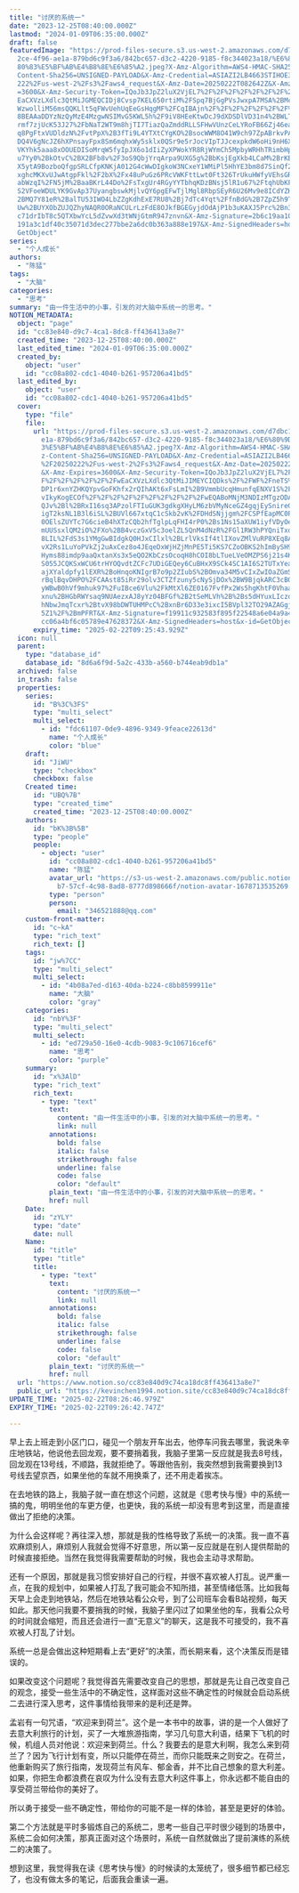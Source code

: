 ```yaml
---
title: "讨厌的系统一"
date: "2023-12-25T08:40:00.000Z"
lastmod: "2024-01-09T06:35:00.000Z"
draft: false
featuredImage: "https://prod-files-secure.s3.us-west-2.amazonaws.com/d7dbc101-8\
  2ce-4f96-ae1a-879bd6c9f3a6/842bc657-d3c2-4220-9185-f8c344023a18/%E6%80%9D%E8%\
  80%83%E5%BF%AB%E4%B8%8E%E6%85%A2.jpeg?X-Amz-Algorithm=AWS4-HMAC-SHA256&X-Amz-\
  Content-Sha256=UNSIGNED-PAYLOAD&X-Amz-Credential=ASIAZI2LB4663STIHOE3%2F20250\
  222%2Fus-west-2%2Fs3%2Faws4_request&X-Amz-Date=20250222T082642Z&X-Amz-Expires\
  =3600&X-Amz-Security-Token=IQoJb3JpZ2luX2VjEL7%2F%2F%2F%2F%2F%2F%2F%2F%2F%2Fw\
  EaCXVzLXdlc3QtMiJGMEQCIDj8Cvsp7KEL650rtiM%2FSpq7BjGgPVsJwxpA7MSA%2BMceAiBSMxv\
  WzwolliM56msQQKLlt5qFWvUehUqEeGsHqgMF%2FCqIBAjn%2F%2F%2F%2F%2F%2F%2F%2F%2F%2F\
  8BEAAaDDYzNzQyMzE4MzgwNSIMvG5KWL5h%2F9iV8HEeKtwDcJ9dXDSDlVD31n4%2BWLTLAliO%2F\
  rmf7zjUcK53J27%2FbNaT2WT9m8hjTI7TiazQaZmddRLLSFHwVUnzCeLYRoFB66Zj46ea0X8TgjVr\
  q8PgFtxVUDldzN%2FvtPpX%2B3fTi9L4YTXtCYgKO%2BsocWWM8O41W9ch97ZpABrkvPA0aXDsM3f\
  DQ4V6gNcJZ6hXPnsayFpx8Sm6mqhxWy5sklx0QSr9e5rJocVIpTJJcexpkdW6oHi9nH6X%2Bc1fWh\
  VKYhk5aaa8xOOUEDISoMrqW5fyIpJX6o1dIiZyXPWokYR8RjWYmCh5MpbyWRHhTRimbHpZXsDUaVO\
  u7Yy0%2BkOtvC%2BX2BFb8v%2F3oS9QbjYrqArpa9UXG5g%2BbKsjEgXkb4LCaM%2BrKEJJpKzeAX\
  X5ytA9BozboQfgpSRLCfpKNKjA012G4cWwDIgkoW3NCxeY1WMiPl5HhYE3bm8d7SinQf2nuHNsoCf\
  xghcMKXvUJwAtgpFkl%2F2bX%2Fx48uPuGz6PRcVWKFttLwt0Ft326TrUkuHWfyVEhsGR1tC5WLEE\
  abWzqI%2FN5jM%2BaaBKrL44Do%2FsTxgUr4RGyYYTbhqKDzBNsj5lR1u67%2FtqhUbKFZNGETnvw\
  S2VFoeWDULYK9GvAp37UyangbswkMjlvQY6pgEFwTjlMgl8RbpSEyR6U26Mv9e8ICdYZHpqtuomN%\
  2BMQ7Y81eR%2BalTU53IWO4LbZZgKdhExE7RU8%2Bj7dTc4Yqt%2FfnBdG%2B7ZpZ5h9TTdbjMGom\
  Uw%2BUYXObZUJQZhyNAQR0ORaNCULrLzFdE8OJkfBGEGyjdOdAjP1b3uKAXJ5Prc%2Bn3Z4SrR9iv\
  c71drIbT8c5QTXbwYcL5dZvwXd3tWNjGtmR947znvn&X-Amz-Signature=2b6c19aa109a97c1e6\
  191a3c1df40c35071d3dec277bbe2a6dc0b363a888e197&X-Amz-SignedHeaders=host&x-id=\
  GetObject"
series:
  - "个人成长"
authors:
  - "陈猛"
tags:
  - "大脑"
categories:
  - "思考"
summary: "由一件生活中的小事，引发的对大脑中系统一的思考。"
NOTION_METADATA:
  object: "page"
  id: "cc83e840-d9c7-4ca1-8dc8-ff436413a8e7"
  created_time: "2023-12-25T08:40:00.000Z"
  last_edited_time: "2024-01-09T06:35:00.000Z"
  created_by:
    object: "user"
    id: "cc08a802-cdc1-4040-b261-957206a41bd5"
  last_edited_by:
    object: "user"
    id: "cc08a802-cdc1-4040-b261-957206a41bd5"
  cover:
    type: "file"
    file:
      url: "https://prod-files-secure.s3.us-west-2.amazonaws.com/d7dbc101-82ce-4f96-a\
        e1a-879bd6c9f3a6/842bc657-d3c2-4220-9185-f8c344023a18/%E6%80%9D%E8%80%8\
        3%E5%BF%AB%E4%B8%8E%E6%85%A2.jpeg?X-Amz-Algorithm=AWS4-HMAC-SHA256&X-Am\
        z-Content-Sha256=UNSIGNED-PAYLOAD&X-Amz-Credential=ASIAZI2LB4662XL6VUEB\
        %2F20250222%2Fus-west-2%2Fs3%2Faws4_request&X-Amz-Date=20250222T082543Z\
        &X-Amz-Expires=3600&X-Amz-Security-Token=IQoJb3JpZ2luX2VjEL7%2F%2F%2F%2\
        F%2F%2F%2F%2F%2F%2FwEaCXVzLXdlc3QtMiJIMEYCIQDks%2F%2FWF%2FneTS%2BSgNtW3\
        DP1r6xnYZHKQYpvGoFKhfx2rQIhAKt6xFsLmI%2B9VmmbUcqHmunfqENXV1S%2F7JE3HWYo\
        vIkyKogECOf%2F%2F%2F%2F%2F%2F%2F%2F%2F%2FwEQABoMNjM3NDIzMTgzODA1IgwM9bM\
        QJv%2Bl%2BRxI16sq3APzolFTIuGUK3gdkgXHyLM6zbVMyNceGZ4gqjEySnireGB68u%2Fv\
        igT2ksNL1B3l6iSL%2BUVl667xtqC1cSkb2vK%2FDHdSNjjgm%2FCSPfEapMC0P2yF32ZbM\
        0OElsZUYTc7G6cieB4hXTzCQb2hfTglpLqFHI4rP0%2Bs1Ns15aXUW1iyfVDyOeDSmbUXrE\
        mUUSsxlQM2iO%2FXo%2BB4vczGxV5c3oelZL5QnM4dNzR%2FGl1RW3hPYQniTxdmUsORiN3\
        8LIL%2FdS3s1YMgGwBIdgkQ0HJxCIlxl%2BLrlVksIf4tlIXovZMlVuRP8XEq8A9jOUG7QR\
        vX2Rs1LuYoPVkZj2uAxCez8o4JEqeDxWjHZjMnPE5Ti5KS7CZoOBKS2hImBySH9nMujtC2l\
        Hyms88imdp9aaQxtanXs3x5eQO2KbCzsOcoqH8hCOI8bLTueLVeOMZPS6j21s4K%2BLleNf\
        S055JCQKSxWCU6trHYOQvdtZCFc7UDiGEQey6CuBHxX9SCk4SC1AI6S2TUTxYea25pa6trk\
        ajXYaldpfy1lEXR%2BoHnqoKNIgrB7o9p2ZIubS%2BOmva34M5vCIxZwIOaZGmSVGSMYYH8\
        rBqlBqvDHPO%2FCAAst85iRr29olv3CTZfzuny5cNySjDOx%2BW9BjqkARC3cBQEMfcXnfx\
        yWBwB0hVf9mhuk97%2FuIBce6Vlu%2FkMtXl6ZE0167FvfPx2Ws5hgKhtF0VhaaT4fBVLN4\
        xnu%2BHGbRWYsaq9NUAezxAJ8yYz04BFGf%2B2tSeMLVh%2B%2Bs5dHYuxLIczoZ%2BnfqK\
        hNbwJmqTcxr%2BtvX98bDWTUHMPcC%2BxnBr6D33e3ixcI5BVpl32TO29AZAGgjQMheFqP2\
        5Z1%2F%2BmPFRT&X-Amz-Signature=f19911c932583f895f22548a6e04a9a42dc76e7c\
        cc06a4bf6c05789e47628372&X-Amz-SignedHeaders=host&x-id=GetObject"
      expiry_time: "2025-02-22T09:25:43.929Z"
  icon: null
  parent:
    type: "database_id"
    database_id: "8d6a6f9d-5a2c-433b-a560-b744eab9db1a"
  archived: false
  in_trash: false
  properties:
    series:
      id: "B%3C%3FS"
      type: "multi_select"
      multi_select:
        - id: "fdc61107-0de9-4896-9349-9feace22613d"
          name: "个人成长"
          color: "blue"
    draft:
      id: "JiWU"
      type: "checkbox"
      checkbox: false
    Created time:
      id: "UBQ%7B"
      type: "created_time"
      created_time: "2023-12-25T08:40:00.000Z"
    authors:
      id: "bK%3B%5B"
      type: "people"
      people:
        - object: "user"
          id: "cc08a802-cdc1-4040-b261-957206a41bd5"
          name: "陈猛"
          avatar_url: "https://s3-us-west-2.amazonaws.com/public.notion-static.com/775523\
            b7-57cf-4c98-8ad8-8777d898666f/notion-avatar-1678713535269.png"
          type: "person"
          person:
            email: "346521888@qq.com"
    custom-front-matter:
      id: "c~kA"
      type: "rich_text"
      rich_text: []
    tags:
      id: "jw%7CC"
      type: "multi_select"
      multi_select:
        - id: "4b08a7ed-d163-40da-b224-c8bb8599911e"
          name: "大脑"
          color: "gray"
    categories:
      id: "nbY%3F"
      type: "multi_select"
      multi_select:
        - id: "ed729a50-16e0-4cdb-9083-9c106716cef6"
          name: "思考"
          color: "purple"
    summary:
      id: "x%3AlD"
      type: "rich_text"
      rich_text:
        - type: "text"
          text:
            content: "由一件生活中的小事，引发的对大脑中系统一的思考。"
            link: null
          annotations:
            bold: false
            italic: false
            strikethrough: false
            underline: false
            code: false
            color: "default"
          plain_text: "由一件生活中的小事，引发的对大脑中系统一的思考。"
          href: null
    Date:
      id: "zYLY"
      type: "date"
      date: null
    Name:
      id: "title"
      type: "title"
      title:
        - type: "text"
          text:
            content: "讨厌的系统一"
            link: null
          annotations:
            bold: false
            italic: false
            strikethrough: false
            underline: false
            code: false
            color: "default"
          plain_text: "讨厌的系统一"
          href: null
  url: "https://www.notion.so/cc83e840d9c74ca18dc8ff436413a8e7"
  public_url: "https://kevinchen1994.notion.site/cc83e840d9c74ca18dc8ff436413a8e7"
UPDATE_TIME: "2025-02-22T08:26:46.979Z"
EXPIRY_TIME: "2025-02-22T09:26:42.747Z"

---
```

<link rel="stylesheet" href="https://cdn.jsdelivr.net/npm/katex@0.16.2/dist/katex.min.css" integrity="sha384-bYdxxUwYipFNohQlHt0bjN/LCpueqWz13HufFEV1SUatKs1cm4L6fFgCi1jT643X" crossorigin="anonymous">


早上去上班走到小区门口，碰见一个朋友开车出去，他停车问我去哪里，我说朱辛庄地铁站，他说他去回龙观，要不要捎着我，我脑子里第一反应就是我去8号线，回龙观在13号线，不顺路，我就拒绝了。等跟他告别，我突然想到我需要换到13号线去望京西，如果坐他的车就不用换乘了，还不用走着挨冻。


在去地铁的路上，我脑子就一直在想这个问题，这就是《思考快与慢》中的系统一搞的鬼，明明坐他的车更方便，也更快，我的系统一却没有思考到这里，而是直接做出了拒绝的决策。


为什么会这样呢？再往深入想，那就是我的性格导致了系统一的决策。我一直不喜欢麻烦别人，麻烦别人我就会觉得不好意思，所以第一反应就是在别人提供帮助的时候直接拒绝。当然在我觉得我需要帮助的时候，我也会主动寻求帮助。


还有一个原因，那就是我习惯安排好自己的行程，并很不喜欢被人打乱。说严重一点，在我的规划中，如果被人打乱了我可能会不知所措，甚至情绪低落。比如我每天早上会走到地铁站，然后在地铁站看公众号，到了公司班车会看B站视频，每天如此。那天他问我要不要捎我的时候，我脑子里闪过了如果坐他的车，我看公众号的时间就会缩短，而且还会进行一直“无意义”的聊天，这是我不可接受的，我不喜欢被人打乱了计划。


系统一总是会做出这种短期看上去“更好”的决策，而长期来看，这个决策反而是错误的。


如果改变这个问题呢？我觉得首先需要改变自己的思想，那就是先让自己改变自己的观念，接受一些生活中的不确定性，这样面对这些不确定性的时候就会启动系统二去进行深入思考，这件事情给我带来的是利还是弊。


孟岩有一句咒语，“欢迎来到荷兰”。这个是一本书中的故事，讲的是一个人做好了去意大利旅行的计划，买了一大堆旅游指南，学习几句意大利语，结果下飞机的时候，机组人员对他说：欢迎来到荷兰。什么？我要去的是意大利啊，我怎么来到荷兰了？因为飞行计划有变，所以只能停在荷兰，而你只能既来之则安之。在荷兰，他重新购买了旅行指南，发现荷兰有风车、郁金香，并不比自己想象的意大利差。如果，你把生命都浪费在哀叹为什么没有去意大利这件事上，你永远都不能自由的享受荷兰带给你的美好了。


所以勇于接受一些不确定性，带给你的可能不是一样的体验，甚至是更好的体验。


第二个方法就是平时多锻炼自己的系统二，思考一些自己平时很少碰到的场景中，系统二会如何决策，那真正面对这个场景时，系统一自然就做出了提前演练的系统二的决策了。


想到这里，我觉得我在读《思考快与慢》的时候读的太笼统了，很多细节都已经忘了，也没有做太多的笔记，后面我会重读一遍。

